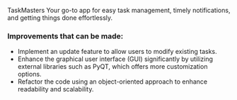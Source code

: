 TaskMasters Your go-to app for easy task management, timely notifications, and getting things done effortlessly.

### Improvements that can be made:
* Implement an update feature to allow users to modify existing tasks.
* Enhance the graphical user interface (GUI) significantly by utilizing external libraries such as PyQT, which offers more customization options.
* Refactor the code using an object-oriented approach to enhance readability and scalability.
